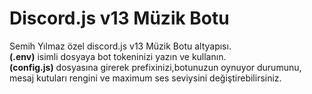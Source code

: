 # Discord.js v13 Müzik Botu

Semih Yılmaz özel discord.js v13 Müzik Botu altyapısı.<br>
<b>(.env)</b> isimli dosyaya bot tokeninizi yazın ve kullanın.<br>
<b>(config.js)</b> dosyasına girerek prefixinizi,botunuzun oynuyor durumunu,<br>
mesaj kutuları rengini ve maximum ses seviysini değiştirebilirsiniz.

